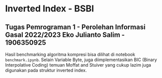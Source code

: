 # Inverted Index - BSBI
Tugas Pemrograman 1 - Perolehan Informasi Gasal 2022/2023
Eko Julianto Salim - 1906350925
---
Hasil benchmarking algoritma kompresi bisa dilihat di notebook `benchmark.ipynb`. Selain Variable Byte, juga diimplementasikan BIC (Binary Interpolative Coding) temuan Moffat and Stuiver yang cukup lazim juga digunakan pada struktur inverted index.


